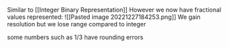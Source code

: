 Similar to [[Integer Binary Representation]] However we now have fractional values represented:
![[Pasted image 20221227184253.png]]
We gain resolution but we lose range compared to integer

some numbers such as 1/3 have rounding errors
